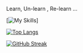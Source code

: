 Learn, Un-learn , Re-learn ...


[![My Skills](https://skillicons.dev/icons?i=js,html,css,nodejs,express,npm,postgres,mongodb,mysql,typescript,react,redux,nextjs,rust,ubuntu,vercel,tailwinds,jest,graphql,deno,nestjs)]

[![Top Langs](https://github-readme-stats.vercel.app/api/top-langs/?username=pratikpz&layout=pie)](https://github.com/anuraghazra/github-readme-stats)








[![GitHub Streak](https://streak-stats.demolab.com/?user=pratikpz&theme=dark)](https://git.io/streak-stats)

